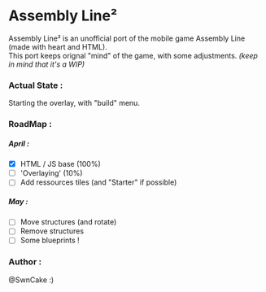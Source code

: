 # Assembly Line²
Assembly Line² is an unofficial port of the mobile game Assembly Line (made with heart and HTML).  
This port keeps orignal "mind" of the game, with some adjustments. _(keep in mind that it's a WIP)_

### Actual State :
Starting the overlay, with "build" menu.

### RoadMap :
##### April :
- [x] HTML / JS base (100%)
- [ ] 'Overlaying' (10%)
- [ ] Add ressources tiles (and "Starter" if possible)
##### May :
- [ ] Move structures (and rotate)
- [ ] Remove structures
- [ ] Some blueprints !

### Author :
@SwnCake :)
